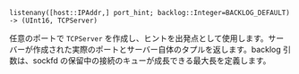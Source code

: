 ```
listenany([host::IPAddr,] port_hint; backlog::Integer=BACKLOG_DEFAULT) -> (UInt16, TCPServer)
```

任意のポートで `TCPServer` を作成し、ヒントを出発点として使用します。サーバーが作成された実際のポートとサーバー自体のタプルを返します。backlog 引数は、sockfd の保留中の接続のキューが成長できる最大長を定義します。

